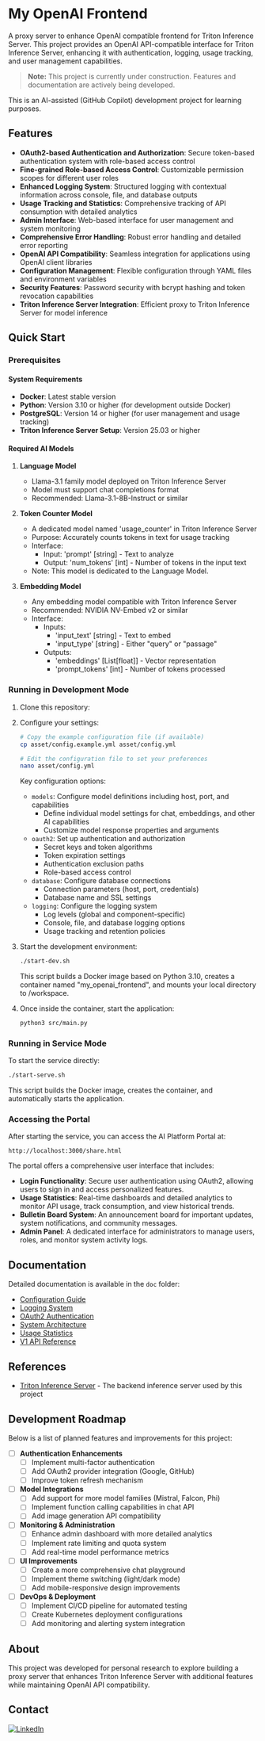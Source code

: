 # My OpenAI Frontend

A proxy server to enhance OpenAI compatible frontend for Triton Inference Server. This project provides an OpenAI API-compatible interface for Triton Inference Server, enhancing it with authentication, logging, usage tracking, and user management capabilities.

> **Note:** This project is currently under construction. Features and documentation are actively being developed.

This is an AI-assisted (GitHub Copilot) development project for learning purposes.

## Features

- **OAuth2-based Authentication and Authorization**: Secure token-based authentication system with role-based access control
- **Fine-grained Role-based Access Control**: Customizable permission scopes for different user roles
- **Enhanced Logging System**: Structured logging with contextual information across console, file, and database outputs
- **Usage Tracking and Statistics**: Comprehensive tracking of API consumption with detailed analytics
- **Admin Interface**: Web-based interface for user management and system monitoring
- **Comprehensive Error Handling**: Robust error handling and detailed error reporting
- **OpenAI API Compatibility**: Seamless integration for applications using OpenAI client libraries
- **Configuration Management**: Flexible configuration through YAML files and environment variables
- **Security Features**: Password security with bcrypt hashing and token revocation capabilities 
- **Triton Inference Server Integration**: Efficient proxy to Triton Inference Server for model inference

## Quick Start

### Prerequisites

#### System Requirements
- **Docker**: Latest stable version
- **Python**: Version 3.10 or higher (for development outside Docker)
- **PostgreSQL**: Version 14 or higher (for user management and usage tracking)
- **Triton Inference Server Setup**: Version 25.03 or higher

#### Required AI Models
1. **Language Model**
   - Llama-3.1 family model deployed on Triton Inference Server
   - Model must support chat completions format
   - Recommended: Llama-3.1-8B-Instruct or similar

2. **Token Counter Model**
   - A dedicated model named 'usage_counter' in Triton Inference Server
   - Purpose: Accurately counts tokens in text for usage tracking
   - Interface:
     - Input: 'prompt' [string] - Text to analyze
     - Output: 'num_tokens' [int] - Number of tokens in the input text
   - Note: This model is dedicated to the Language Model.

3. **Embedding Model** 
   - Any embedding model compatible with Triton Inference Server
   - Recommended: NVIDIA NV-Embed v2 or similar
   - Interface:
     - Inputs: 
       - 'input_text' [string] - Text to embed
       - 'input_type' [string] - Either "query" or "passage"
     - Outputs:
       - 'embeddings' [List[float]] - Vector representation
       - 'prompt_tokens' [int] - Number of tokens processed


### Running in Development Mode

1. Clone this repository:

2. Configure your settings:
   ```bash
   # Copy the example configuration file (if available)
   cp asset/config.example.yml asset/config.yml
   
   # Edit the configuration file to set your preferences
   nano asset/config.yml
   ```
   
   Key configuration options:
   - `models`: Configure model definitions including host, port, and capabilities
     - Define individual model settings for chat, embeddings, and other AI capabilities
     - Customize model response properties and arguments
   - `oauth2`: Set up authentication and authorization
     - Secret keys and token algorithms
     - Token expiration settings
     - Authentication exclusion paths
     - Role-based access control
   - `database`: Configure database connections
     - Connection parameters (host, port, credentials)
     - Database name and SSL settings
   - `logging`: Configure the logging system
     - Log levels (global and component-specific)
     - Console, file, and database logging options
     - Usage tracking and retention policies

3. Start the development environment:
   ```bash
   ./start-dev.sh
   ```
   
   This script builds a Docker image based on Python 3.10, creates a container named "my_openai_frontend", and mounts your local directory to /workspace.

4. Once inside the container, start the application:
   ```bash
   python3 src/main.py
   ```

### Running in Service Mode

To start the service directly:

```bash
./start-serve.sh
```

This script builds the Docker image, creates the container, and automatically starts the application.

### Accessing the Portal

After starting the service, you can access the AI Platform Portal at:

```
http://localhost:3000/share.html
```

The portal offers a comprehensive user interface that includes:

- **Login Functionality**: Secure user authentication using OAuth2, allowing users to sign in and access personalized features.
- **Usage Statistics**: Real-time dashboards and detailed analytics to monitor API usage, track consumption, and view historical trends.
- **Bulletin Board System**: An announcement board for important updates, system notifications, and community messages.
- **Admin Panel**: A dedicated interface for administrators to manage users, roles, and monitor system activity logs.

## Documentation

Detailed documentation is available in the `doc` folder:

- [Configuration Guide](doc/CONFIG.md)
- [Logging System](doc/LOGGER.md)
- [OAuth2 Authentication](doc/OAUTH2.md)
- [System Architecture](doc/SYSTEM_CONTEXT_DIAGRAM.md)
- [Usage Statistics](doc/USAGE_STATISTICS.md)
- [V1 API Reference](doc/V1.md)

## References

- [Triton Inference Server](https://github.com/triton-inference-server/server) - The backend inference server used by this project

## Development Roadmap

Below is a list of planned features and improvements for this project:

- [ ] **Authentication Enhancements**
  - [ ] Implement multi-factor authentication
  - [ ] Add OAuth2 provider integration (Google, GitHub)
  - [ ] Improve token refresh mechanism

- [ ] **Model Integrations**
  - [ ] Add support for more model families (Mistral, Falcon, Phi)
  - [ ] Implement function calling capabilities in chat API
  - [ ] Add image generation API compatibility

- [ ] **Monitoring & Administration**
  - [ ] Enhance admin dashboard with more detailed analytics
  - [ ] Implement rate limiting and quota system
  - [ ] Add real-time model performance metrics

- [ ] **UI Improvements**
  - [ ] Create a more comprehensive chat playground
  - [ ] Implement theme switching (light/dark mode)
  - [ ] Add mobile-responsive design improvements

- [ ] **DevOps & Deployment**
  - [ ] Implement CI/CD pipeline for automated testing
  - [ ] Create Kubernetes deployment configurations
  - [ ] Add monitoring and alerting system integration

## About

This project was developed for personal research to explore building a proxy server that enhances Triton Inference Server with additional features while maintaining OpenAI API compatibility.

## Contact

[![LinkedIn](https://img.shields.io/badge/LinkedIn-Connect-blue)](https://www.linkedin.com/in/hohuihsieh)